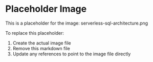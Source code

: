 # Placeholder Image

This is a placeholder for the image: serverless-sql-architecture.png

To replace this placeholder:
1. Create the actual image file
2. Remove this markdown file
3. Update any references to point to the image file directly

